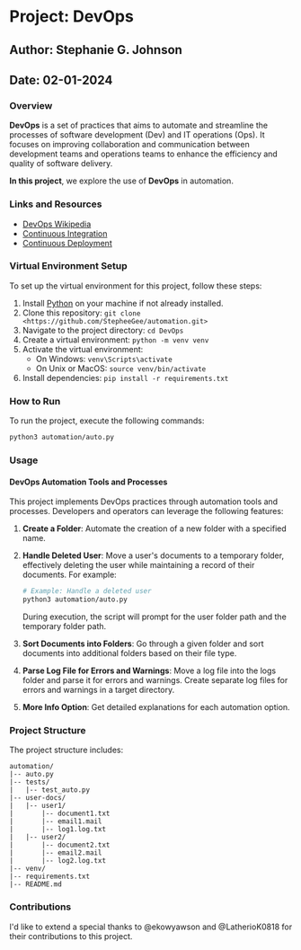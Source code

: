 # Project: DevOps

## Author: Stephanie G. Johnson

## Date: 02-01-2024

### Overview

**DevOps** is a set of practices that aims to automate and streamline the processes of software development (Dev) and IT operations (Ops). It focuses on improving collaboration and communication between development teams and operations teams to enhance the efficiency and quality of software delivery. 

**In this project**, we explore the use of **DevOps** in automation.

### Links and Resources

- [DevOps Wikipedia](https://en.wikipedia.org/wiki/DevOps)
- [Continuous Integration](https://en.wikipedia.org/wiki/Continuous_integration)
- [Continuous Deployment](https://en.wikipedia.org/wiki/Continuous_deployment)

### Virtual Environment Setup

To set up the virtual environment for this project, follow these steps:

1. Install [Python](https://www.python.org/) on your machine if not already installed.
2. Clone this repository: `git clone <https://github.com/StepheeGee/automation.git>`
3. Navigate to the project directory: `cd DevOps`
4. Create a virtual environment: `python -m venv venv`
5. Activate the virtual environment:
   - On Windows: `venv\Scripts\activate`
   - On Unix or MacOS: `source venv/bin/activate`
6. Install dependencies: `pip install -r requirements.txt`

### How to Run

To run the project, execute the following commands:

```bash
python3 automation/auto.py
```

### Usage

#### DevOps Automation Tools and Processes

This project implements DevOps practices through automation tools and processes. Developers and operators can leverage the following features:

1. **Create a Folder**: Automate the creation of a new folder with a specified name.

2. **Handle Deleted User**: Move a user's documents to a temporary folder, effectively deleting the user while maintaining a record of their documents. For example:

    ```bash
    # Example: Handle a deleted user
    python3 automation/auto.py
    ```

    During execution, the script will prompt for the user folder path and the temporary folder path.

3. **Sort Documents into Folders**: Go through a given folder and sort documents into additional folders based on their file type.

4. **Parse Log File for Errors and Warnings**: Move a log file into the logs folder and parse it for errors and warnings. Create separate log files for errors and warnings in a target directory.

5. **More Info Option**: Get detailed explanations for each automation option.


### Project Structure

The project structure includes:

```plaintext
automation/
|-- auto.py
|-- tests/
|   |-- test_auto.py
|-- user-docs/
|   |-- user1/
|       |-- document1.txt
|       |-- email1.mail
|       |-- log1.log.txt
|   |-- user2/
|       |-- document2.txt
|       |-- email2.mail
|       |-- log2.log.txt
|-- venv/
|-- requirements.txt
|-- README.md
```

### Contributions

I'd like to extend a special thanks to @ekowyawson and @LatherioK0818 for their contributions to this project.
